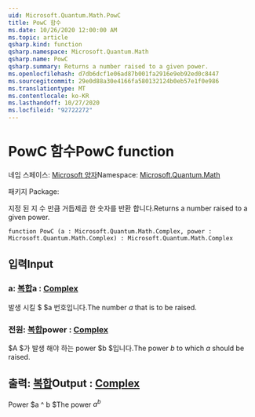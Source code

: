 ```yaml
---
uid: Microsoft.Quantum.Math.PowC
title: PowC 함수
ms.date: 10/26/2020 12:00:00 AM
ms.topic: article
qsharp.kind: function
qsharp.namespace: Microsoft.Quantum.Math
qsharp.name: PowC
qsharp.summary: Returns a number raised to a given power.
ms.openlocfilehash: d7db6dcf1e06ad87b001fa2916e9eb92ed0c8447
ms.sourcegitcommit: 29e0d88a30e4166fa580132124b0eb57e1f0e986
ms.translationtype: MT
ms.contentlocale: ko-KR
ms.lasthandoff: 10/27/2020
ms.locfileid: "92722272"
---
```

# <a name="powc-function"></a><span data-ttu-id="8780b-102">PowC 함수</span><span class="sxs-lookup"><span data-stu-id="8780b-102">PowC function</span></span>

<span data-ttu-id="8780b-103">네임 스페이스: [Microsoft 양자](xref:Microsoft.Quantum.Math)</span><span class="sxs-lookup"><span data-stu-id="8780b-103">Namespace: [Microsoft.Quantum.Math](xref:Microsoft.Quantum.Math)</span></span>

<span data-ttu-id="8780b-104">패키지 [](https://nuget.org/packages/)</span><span class="sxs-lookup"><span data-stu-id="8780b-104">Package: [](https://nuget.org/packages/)</span></span>


<span data-ttu-id="8780b-105">지정 된 지 수 만큼 거듭제곱 한 숫자를 반환 합니다.</span><span class="sxs-lookup"><span data-stu-id="8780b-105">Returns a number raised to a given power.</span></span>

```qsharp
function PowC (a : Microsoft.Quantum.Math.Complex, power : Microsoft.Quantum.Math.Complex) : Microsoft.Quantum.Math.Complex
```


## <a name="input"></a><span data-ttu-id="8780b-106">입력</span><span class="sxs-lookup"><span data-stu-id="8780b-106">Input</span></span>

### <a name="a--complex"></a><span data-ttu-id="8780b-107">a: [복합](xref:Microsoft.Quantum.Math.Complex)</span><span class="sxs-lookup"><span data-stu-id="8780b-107">a : [Complex](xref:Microsoft.Quantum.Math.Complex)</span></span>

<span data-ttu-id="8780b-108">발생 시킬 $ $a 번호입니다.</span><span class="sxs-lookup"><span data-stu-id="8780b-108">The number $a$ that is to be raised.</span></span>


### <a name="power--complex"></a><span data-ttu-id="8780b-109">전원: [복합](xref:Microsoft.Quantum.Math.Complex)</span><span class="sxs-lookup"><span data-stu-id="8780b-109">power : [Complex](xref:Microsoft.Quantum.Math.Complex)</span></span>

<span data-ttu-id="8780b-110">$A $가 발생 해야 하는 power $b $입니다.</span><span class="sxs-lookup"><span data-stu-id="8780b-110">The power $b$ to which $a$ should be raised.</span></span>



## <a name="output--complex"></a><span data-ttu-id="8780b-111">출력: [복합](xref:Microsoft.Quantum.Math.Complex)</span><span class="sxs-lookup"><span data-stu-id="8780b-111">Output : [Complex](xref:Microsoft.Quantum.Math.Complex)</span></span>

<span data-ttu-id="8780b-112">Power $a ^ b $</span><span class="sxs-lookup"><span data-stu-id="8780b-112">The power $a^b$</span></span>